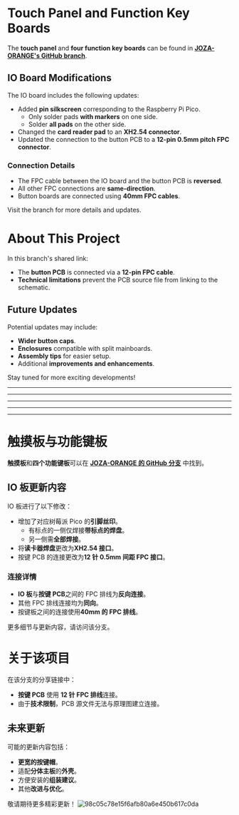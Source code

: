 # Touch Panel and Function Key Boards

The **touch panel** and **four function key boards** can be found in **[JOZA-ORANGE's GitHub branch](https://github.com/JOZA-ORANGE/mai_pico)**.

## IO Board Modifications
The IO board includes the following updates:  
- Added **pin silkscreen** corresponding to the Raspberry Pi Pico.  
  - Only solder pads **with markers** on one side.  
  - Solder **all pads** on the other side.  
- Changed the **card reader pad** to an **XH2.54 connector**.  
- Updated the connection to the button PCB to a **12-pin 0.5mm pitch FPC connector**.  

### Connection Details
- The FPC cable between the IO board and the button PCB is **reversed**.  
- All other FPC connections are **same-direction**.  
- Button boards are connected using **40mm FPC cables**.

Visit the branch for more details and updates.

# About This Project

In this branch's shared link:  
- The **button PCB** is connected via a **12-pin FPC cable**.  
- **Technical limitations** prevent the PCB source file from linking to the schematic.  

## Future Updates
Potential updates may include:  
- **Wider button caps**.  
- **Enclosures** compatible with split mainboards.  
- **Assembly tips** for easier setup.  
- Additional **improvements and enhancements**.

Stay tuned for more exciting developments!


---
---
---
---
---

# 触摸板与功能键板

**触摸板**和**四个功能键板**可以在 **[JOZA-ORANGE 的 GitHub 分支](https://github.com/JOZA-ORANGE/mai_pico)** 中找到。

## IO 板更新内容
IO 板进行了以下修改：  
- 增加了对应树莓派 Pico 的**引脚丝印**。  
  - 有标点的一侧仅焊接**带标点的焊盘**。  
  - 另一侧需**全部焊接**。  
- 将**读卡器焊盘**更改为**XH2.54 接口**。  
- 按键 PCB 的连接更改为**12 针 0.5mm 间距 FPC 接口**。  

### 连接详情
- **IO 板**与**按键 PCB**之间的 FPC 排线为**反向连接**。  
- 其他 FPC 排线连接均为**同向**。  
- 按键板之间的连接使用**40mm 的 FPC 排线**。

更多细节与更新内容，请访问该分支。


# 关于该项目

在该分支的分享链接中：  
- **按键 PCB** 使用 **12 针 FPC 排线**连接。  
- 由于**技术限制**，PCB 源文件无法与原理图建立连接。  

## 未来更新
可能的更新内容包括：  
- **更宽的按键帽**。  
- 适配**分体主板**的**外壳**。  
- 方便安装的**组装建议**。  
- 其他**改进与优化**。

敬请期待更多精彩更新！
![98c05c78e15f6afb80a6e450b617c0da](https://github.com/user-attachments/assets/48f80e5d-47ec-4192-8b37-2229e9740344)

